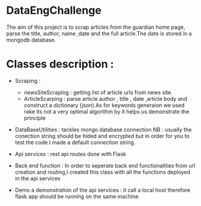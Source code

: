 # DataEngChallenge
The aim of this project is to scrap articles from the guardian home page, parse the title, author, name ,date and the full article.The date is stored in a mongodb database.


# Classes description : 
 * Scraping : 
    * newsSiteScraping : getting list of article urls from news site 
    * ArticleScarping : parse article author , title , date ,article body and construct a dictionary (json).As for keywords generaion we used rake its not a very optimal algorithm by it helps us demonstrate the principle
                        
 * DataBaseUtilities : tackles mongo database connection NB : usually the conection string should be hided and encrypted but in order for you to test the code I made a default connection string.
 * Api services : rest api routes done with Flask
 * Back end function : In order to seperate back end functionalities from url creation and routing,I created this class with all the functions deployed in the api services
 * Demo a demonstration of the api services : it call a local host therefore flask app should be running on the same machine 
